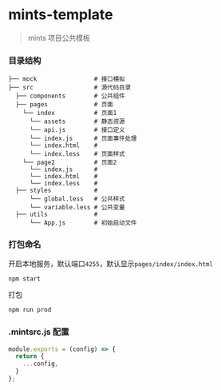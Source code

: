 # mints-template

> mints 项目公共模板

### 目录结构

```
├── mock                # 接口模拟
├── src                 # 源代码目录
  ├── components        # 公共组件
  ├── pages             # 页面
    └── index           # 页面1
      └── assets        # 静态资源
      └── api.js        # 接口定义
      └── index.js      # 页面事件处理
      └── index.html    # 
      └── index.less    # 页面样式
    └── page2           # 页面2
      └── index.js      # 
      └── index.html    # 
      └── index.less    #
  ├── styles            #
      └── global.less   # 公共样式
      └── variable.less # 公共变量
  ├── utils             #
      └── App.js        # 初始启动文件 
```

### 打包命名

开启本地服务，默认端口`4255`，默认显示`pages/index/index.html`

```bash
npm start
```

打包

```bash
npm run prod
```

### .mintsrc.js 配置

```javascript
module.exports = (config) => {
  return {
    ...config,
  }
};
```
